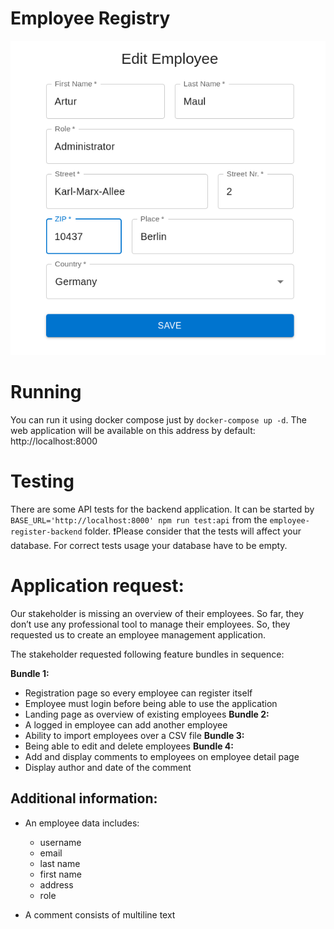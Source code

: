 # Employee Registry

![Employee Registry](./picture.png)


# Running

You can run it using docker compose just by `docker-compose up -d`. The web application will be available on this address by default: http://localhost:8000

# Testing

There are some API tests for the backend application. It can be started by `BASE_URL='http://localhost:8000' npm run test:api` from the `employee-register-backend` folder. ❗Please consider that the tests will affect your database. For correct tests usage your database have to be empty. 

# Application request:

Our stakeholder is missing an overview of their employees. So far, they don’t use any professional tool to manage their employees. So, they requested us to create an employee management application.

The stakeholder requested following feature bundles in sequence:

**Bundle 1:**
-  Registration page so every employee can register itself
-  Employee must login before being able to use the application
-  Landing page as overview of existing employees
**Bundle 2:**
-  A logged in employee can add another employee
-  Ability to import employees over a CSV file
**Bundle 3:**
-  Being able to edit and delete employees
**Bundle 4:**
-  Add and display comments to employees on employee detail page
-  Display author and date of the comment

## Additional information:

- An employee data includes:

    - username
    - email
    - last name
    - first name
    - address
    - role

- A comment consists of multiline text